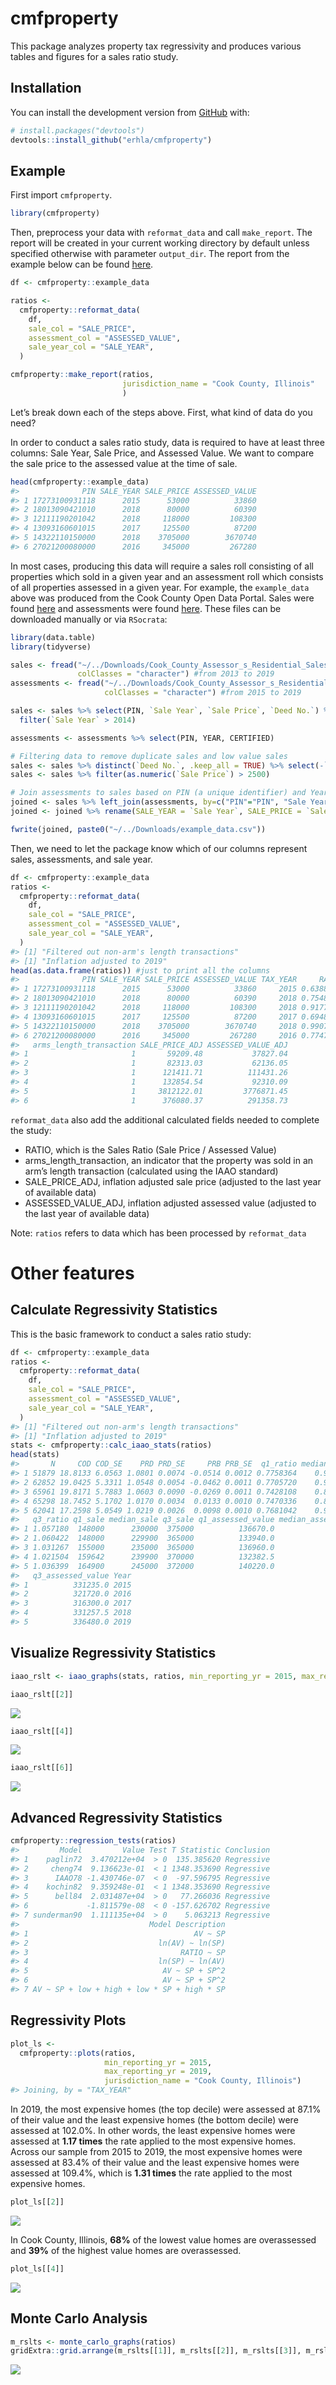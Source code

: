 
<!-- README.md is generated from README.Rmd. Please edit that file -->

# cmfproperty

This package analyzes property tax regressivity and produces various
tables and figures for a sales ratio study.

## Installation

You can install the development version from
[GitHub](https://github.com/) with:

``` r
# install.packages("devtools")
devtools::install_github("erhla/cmfproperty")
```

## Example

First import `cmfproperty`.

``` r
library(cmfproperty)
```

Then, preprocess your data with `reformat_data` and call `make_report`.
The report will be created in your current working directory by default
unless specified otherwise with parameter `output_dir`. The report from
the example below can be found
[here](https://erhla.github.io/Columbus,%20Ohio.html).

``` r
df <- cmfproperty::example_data

ratios <-
  cmfproperty::reformat_data(
    df,
    sale_col = "SALE_PRICE",
    assessment_col = "ASSESSED_VALUE",
    sale_year_col = "SALE_YEAR",
  )

cmfproperty::make_report(ratios, 
                         jurisdiction_name = "Cook County, Illinois"
                         )
```

Let’s break down each of the steps above. First, what kind of data do
you need?

In order to conduct a sales ratio study, data is required to have at
least three columns: Sale Year, Sale Price, and Assessed Value. We want
to compare the sale price to the assessed value at the time of sale.

``` r
head(cmfproperty::example_data)
#>              PIN SALE_YEAR SALE_PRICE ASSESSED_VALUE
#> 1 17273100931118      2015      53000          33860
#> 2 18013090421010      2018      80000          60390
#> 3 12111190201042      2018     118000         108300
#> 4 13093160601015      2017     125500          87200
#> 5 14322110150000      2018    3705000        3670740
#> 6 27021200080000      2016     345000         267280
```

In most cases, producing this data will require a sales roll consisting
of all properties which sold in a given year and an assessment roll
which consists of all properties assessed in a given year. For example,
the `example_data` above was produced from the Cook County Open Data
Portal. Sales were found
[here](https://datacatalog.cookcountyil.gov/Property-Taxation/Cook-County-Assessor-s-Residential-Sales-Data/5pge-nu6u)
and assessments were found
[here](https://datacatalog.cookcountyil.gov/Property-Taxation/Cook-County-Assessor-s-Residential-Assessments/uqb9-r7vn).
These files can be downloaded manually or via `RSocrata`:

``` r
library(data.table)
library(tidyverse)

sales <- fread("~/../Downloads/Cook_County_Assessor_s_Residential_Sales_Data.csv", 
               colClasses = "character") #from 2013 to 2019
assessments <- fread("~/../Downloads/Cook_County_Assessor_s_Residential_Assessments.csv", 
                     colClasses = "character") #from 2015 to 2019

sales <- sales %>% select(PIN, `Sale Year`, `Sale Price`, `Deed No.`) %>%
  filter(`Sale Year` > 2014)

assessments <- assessments %>% select(PIN, YEAR, CERTIFIED)

# Filtering data to remove duplicate sales and low value sales
sales <- sales %>% distinct(`Deed No.`, .keep_all = TRUE) %>% select(-`Deed No.`)
sales <- sales %>% filter(as.numeric(`Sale Price`) > 2500)

# Join assessments to sales based on PIN (a unique identifier) and Year.
joined <- sales %>% left_join(assessments, by=c("PIN"="PIN", "Sale Year"="YEAR"))
joined <- joined %>% rename(SALE_YEAR = `Sale Year`, SALE_PRICE = `Sale Price`, ASSESSED_VALUE = CERTIFIED)

fwrite(joined, paste0("~/../Downloads/example_data.csv"))
```

Then, we need to let the package know which of our columns represent
sales, assessments, and sale year.

``` r
df <- cmfproperty::example_data
ratios <-
  cmfproperty::reformat_data(
    df,
    sale_col = "SALE_PRICE",
    assessment_col = "ASSESSED_VALUE",
    sale_year_col = "SALE_YEAR",
  )
#> [1] "Filtered out non-arm's length transactions"
#> [1] "Inflation adjusted to 2019"
head(as.data.frame(ratios)) #just to print all the columns
#>              PIN SALE_YEAR SALE_PRICE ASSESSED_VALUE TAX_YEAR     RATIO
#> 1 17273100931118      2015      53000          33860     2015 0.6388679
#> 2 18013090421010      2018      80000          60390     2018 0.7548750
#> 3 12111190201042      2018     118000         108300     2018 0.9177966
#> 4 13093160601015      2017     125500          87200     2017 0.6948207
#> 5 14322110150000      2018    3705000        3670740     2018 0.9907530
#> 6 27021200080000      2016     345000         267280     2016 0.7747246
#>   arms_length_transaction SALE_PRICE_ADJ ASSESSED_VALUE_ADJ
#> 1                       1       59209.48           37827.04
#> 2                       1       82313.03           62136.05
#> 3                       1      121411.71          111431.26
#> 4                       1      132854.54           92310.09
#> 5                       1     3812122.01         3776871.45
#> 6                       1      376080.37          291358.73
```

`reformat_data` also add the additional calculated fields needed to
complete the study:

  - RATIO, which is the Sales Ratio (Sale Price / Assessed Value)
  - arms\_length\_transaction, an indicator that the property was sold
    in an arm’s length transaction (calculated using the IAAO standard)
  - SALE\_PRICE\_ADJ, inflation adjusted sale price (adjusted to the
    last year of available data)
  - ASSESSED\_VALUE\_ADJ, inflation adjusted assessed value (adjusted to
    the last year of available data)

Note: `ratios` refers to data which has been processed by
`reformat_data`

# Other features

## Calculate Regressivity Statistics

This is the basic framework to conduct a sales ratio study:

``` r
df <- cmfproperty::example_data
ratios <-
  cmfproperty::reformat_data(
    df,
    sale_col = "SALE_PRICE",
    assessment_col = "ASSESSED_VALUE",
    sale_year_col = "SALE_YEAR",
  )
#> [1] "Filtered out non-arm's length transactions"
#> [1] "Inflation adjusted to 2019"
stats <- cmfproperty::calc_iaao_stats(ratios)
head(stats)
#>       N     COD COD_SE    PRD PRD_SE     PRB PRB_SE  q1_ratio median_ratio
#> 1 51879 18.8133 6.0563 1.0801 0.0074 -0.0514 0.0012 0.7758364    0.9093448
#> 2 62852 19.0425 5.3311 1.0548 0.0054 -0.0462 0.0011 0.7705720    0.9001375
#> 3 65961 19.8171 5.7883 1.0603 0.0090 -0.0269 0.0011 0.7428108    0.8732099
#> 4 65298 18.7452 5.1702 1.0170 0.0034  0.0133 0.0010 0.7470336    0.8856039
#> 5 62041 17.2598 5.0549 1.0219 0.0026  0.0098 0.0010 0.7681042    0.9035000
#>   q3_ratio q1_sale median_sale q3_sale q1_assessed_value median_assessed_value
#> 1 1.057180  148000      230000  375000          136670.0                213430
#> 2 1.060422  148000      229900  365000          133940.0                209150
#> 3 1.031267  155000      235000  365000          136960.0                209380
#> 4 1.021504  159642      239900  370000          132382.5                210645
#> 5 1.036399  164900      245000  372000          140220.0                217690
#>   q3_assessed_value Year
#> 1          331235.0 2015
#> 2          321720.0 2016
#> 3          316300.0 2017
#> 4          331257.5 2018
#> 5          336480.0 2019
```

## Visualize Regressivity Statistics

``` r
iaao_rslt <- iaao_graphs(stats, ratios, min_reporting_yr = 2015, max_reporting_yr = 2019, "Cook County, Illinois")
```

``` r
iaao_rslt[[2]]
```

![](man/figures/README-cod%20graph-1.png)<!-- -->

``` r
iaao_rslt[[4]]
```

![](man/figures/README-prd%20graph-1.png)<!-- -->

``` r
iaao_rslt[[6]]
```

![](man/figures/README-prb%20graph-1.png)<!-- -->

## Advanced Regressivity Statistics

``` r
cmfproperty::regression_tests(ratios)
#>         Model         Value Test T Statistic Conclusion
#> 1    paglin72  3.470212e+04  > 0  135.385620 Regressive
#> 2     cheng74  9.136623e-01  < 1 1348.353690 Regressive
#> 3      IAAO78 -1.430746e-07  < 0  -97.596795 Regressive
#> 4    kochin82  9.359248e-01  < 1 1348.353690 Regressive
#> 5      bell84  2.031487e+04  > 0   77.266036 Regressive
#> 6             -1.811579e-08  < 0 -157.626702 Regressive
#> 7 sunderman90  1.111135e+04  > 0    5.063213 Regressive
#>                             Model Description
#> 1                                     AV ~ SP
#> 2                             ln(AV) ~ ln(SP)
#> 3                                  RATIO ~ SP
#> 4                             ln(SP) ~ ln(AV)
#> 5                              AV ~ SP + SP^2
#> 6                              AV ~ SP + SP^2
#> 7 AV ~ SP + low + high + low * SP + high * SP
```

## Regressivity Plots

``` r
plot_ls <-
  cmfproperty::plots(ratios,
                     min_reporting_yr = 2015,
                     max_reporting_yr = 2019,
                     jurisdiction_name = "Cook County, Illinois")
#> Joining, by = "TAX_YEAR"
```

In 2019, the most expensive homes (the top decile) were assessed at
87.1% of their value and the least expensive homes (the bottom decile)
were assessed at 102.0%. In other words, the least expensive homes were
assessed at <b>1.17 times</b> the rate applied to the most expensive
homes. Across our sample from 2015 to 2019, the most expensive homes
were assessed at 83.4% of their value and the least expensive homes were
assessed at 109.4%, which is <b>1.31 times</b> the rate applied to the
most expensive homes.

``` r
plot_ls[[2]]
```

![](man/figures/README-plot1-1.png)<!-- -->

In Cook County, Illinois, <b>68%</b> of the lowest value homes are
overassessed and <b>39%</b> of the highest value homes are overassessed.

``` r
plot_ls[[4]]
```

![](man/figures/README-plot2-1.png)<!-- -->

## Monte Carlo Analysis

``` r
m_rslts <- monte_carlo_graphs(ratios)
gridExtra::grid.arrange(m_rslts[[1]], m_rslts[[2]], m_rslts[[3]], m_rslts[[4]], m_rslts[[5]], m_rslts[[6]], nrow = 3)
```

![](man/figures/README-monte%20carlo-1.png)<!-- -->
